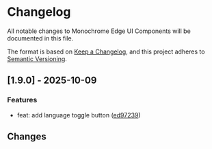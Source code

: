# Changelog

All notable changes to Monochrome Edge UI Components will be documented in this file.

The format is based on [Keep a Changelog](https://keepachangelog.com/en/1.0.0/),
and this project adheres to [Semantic Versioning](https://semver.org/spec/v2.0.0.html).

## [1.9.0] - 2025-10-09

### Features

- feat: add language toggle button ([ed97239](../../commit/ed97239f9bfab86fd3700f1346813558ca23c656))

## Changes

